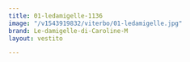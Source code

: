 ```yaml
---
title: 01-ledamigelle-1136
image: "/v1543919832/viterbo/01-ledamigelle.jpg"
brand: Le-damigelle-di-Caroline-M
layout: vestito

---
```

